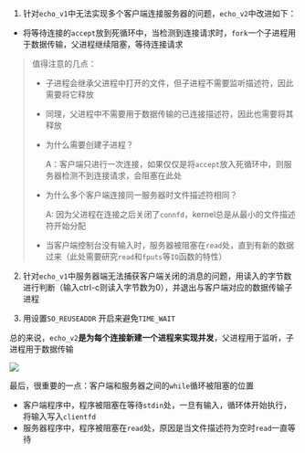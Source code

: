 1. 针对`echo_v1`中无法实现多个客户端连接服务器的问题，`echo_v2`中改进如下：

- 将等待连接的`accept`放到死循环中，当检测到连接请求时，`fork`一个子进程用于数据传输，父进程继续阻塞，等待连接请求

> 值得注意的几点：
>   - 子进程会继承父进程中打开的文件，但子进程不需要监听描述符，因此需要将它释放
>   - 同理，父进程中不需要用于数据传输的已连接描述符，因此也需要将其释放
>   - 为什么需要创建子进程？
>   
>       A：客户端只进行一次连接，如果仅仅是将`accept`放入死循环中，则服务器检测不到连接请求，会阻塞在此处
>   - 为什么多个客户端连接同一服务器时文件描述符相同？
> 
>       A: 因为父进程在连接之后关闭了`connfd`，kernel总是从最小的文件描述符开始分配
>   - 当客户端控制台没有输入时，服务器被阻塞在`read`处，直到有新的数据过来（此处需要研究`read`和`fputs`等`IO`函数的特性）


2. 针对`echo_v1`中服务器端无法捕获客户端关闭的消息的问题，用读入的字节数进行判断（输入ctrl-c则读入字节数为0），并退出与客户端对应的数据传输子进程

3. 用设置`SO_REUSEADDR` 开启来避免`TIME_WAIT`

总的来说，`echo_v2`**是为每个连接新建一个进程来实现并发**，父进程用于监听，子进程用于数据传输


![](https://gblobscdn.gitbook.com/assets%2F-MRP-_mTHVixnnXPCTr3%2F-Md5H0zdgQRpPK6MjEdb%2F-Md7NfOzK6DqjksTMV8g%2Fimage.png?alt=media&token=13d99b61-280d-46f4-b9b1-e8a59fd22379)

最后，很重要的一点：客户端和服务器之间的`while`循环被阻塞的位置
- 客户端程序中，程序被阻塞在等待`stdin`处，一旦有输入，循环体开始执行，将输入写入`clientfd`
- 服务器程序中，程序被阻塞在`read`处，原因是当文件描述符为空时`read`一直等待


